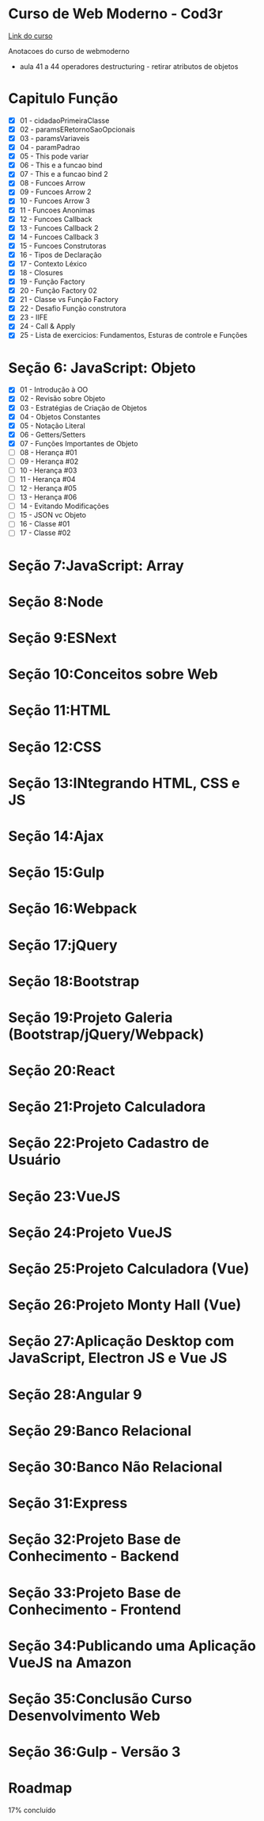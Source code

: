 # Curso de Web Moderno - Cod3r

[Link do curso](https://www.udemy.com/course/curso-web/learn/lecture/18932910?start=0#overview)

Anotacoes do curso de webmoderno

- aula 41 a 44 operadores destructuring - retirar atributos de objetos

# Capitulo Função

- [x] 01 - cidadaoPrimeiraClasse
- [x] 02 - paramsERetornoSaoOpcionais
- [x] 03 - paramsVariaveis
- [x] 04 - paramPadrao
- [x] 05 - This pode variar
- [x] 06 - This e a funcao bind
- [x] 07 - This e a funcao bind 2
- [x] 08 - Funcoes Arrow
- [x] 09 - Funcoes Arrow 2
- [x] 10 - Funcoes Arrow 3
- [x] 11 - Funcoes Anonimas
- [x] 12 - Funcoes Callback
- [x] 13 - Funcoes Callback 2
- [x] 14 - Funcoes Callback 3
- [x] 15 - Funcoes Construtoras
- [x] 16 - Tipos de Declaração
- [x] 17 - Contexto Léxico
- [x] 18 - Closures
- [x] 19 - Função Factory
- [x] 20 - Função Factory 02
- [x] 21 - Classe vs Função Factory
- [x] 22 - Desafio Função construtora
- [x] 23 - IIFE
- [x] 24 - Call & Apply
- [x] 25 - Lista de exercicios: Fundamentos, Esturas de controle e Funções

# Seção 6: JavaScript: Objeto

- [x] 01 - Introdução à OO
- [x] 02 - Revisão sobre Objeto
- [x] 03 - Estratégias de Criação de Objetos
- [x] 04 - Objetos Constantes
- [x] 05 - Notação Literal
- [x] 06 - Getters/Setters
- [x] 07 - Funções Importantes de Objeto
- [ ] 08 - Herança #01
- [ ] 09 - Herança #02
- [ ] 10 - Herança #03
- [ ] 11 - Herança #04
- [ ] 12 - Herança #05
- [ ] 13 - Herança #06
- [ ] 14 - Evitando Modificações
- [ ] 15 - JSON vc Objeto
- [ ] 16 - Classe #01
- [ ] 17 - Classe #02

# Seção 7:JavaScript: Array

# Seção 8:Node

# Seção 9:ESNext

# Seção 10:Conceitos sobre Web

# Seção 11:HTML

# Seção 12:CSS

# Seção 13:INtegrando HTML, CSS e JS 

# Seção 14:Ajax

# Seção 15:Gulp

# Seção 16:Webpack

# Seção 17:jQuery

# Seção 18:Bootstrap

# Seção 19:Projeto Galeria (Bootstrap/jQuery/Webpack)

# Seção 20:React

# Seção 21:Projeto Calculadora

# Seção 22:Projeto Cadastro de Usuário

# Seção 23:VueJS

# Seção 24:Projeto VueJS

# Seção 25:Projeto Calculadora (Vue)

# Seção 26:Projeto Monty Hall (Vue)

# Seção 27:Aplicação Desktop com JavaScript, Electron JS e Vue JS 

# Seção 28:Angular 9

# Seção 29:Banco Relacional

# Seção 30:Banco Não Relacional

# Seção 31:Express

# Seção 32:Projeto Base de Conhecimento - Backend

# Seção 33:Projeto Base de Conhecimento - Frontend

# Seção 34:Publicando uma Aplicação VueJS na Amazon

# Seção 35:Conclusão Curso Desenvolvimento Web

# Seção 36:Gulp - Versão 3

# Roadmap

17% concluído
